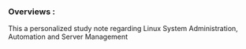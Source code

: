 ### Overviews :
This a personalized study note regarding Linux System Administration, Automation and Server Management